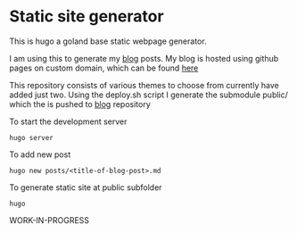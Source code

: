# Static site generator
This is hugo a goland base static webpage generator.

I am using this to generate my [blog](https://github.com/aniarya82/blog) posts.
My blog is hosted using github pages on custom domain, which can be found [here](https://hiten.io/blog)

This repository consists of various themes to choose from currently have added just two.
Using the deploy.sh script I generate the submodule public/ which the is pushed to [blog](https://github.com/aniarya82/blog) repository

To start the development server

```
hugo server
```

To add new post
```
hugo new posts/<title-of-blog-post>.md
```

To generate static site at public subfolder
```
hugo
```

WORK-IN-PROGRESS
